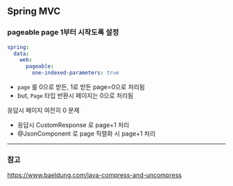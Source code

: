 ## Spring MVC


### pageable page 1부터 시작도록 설정
```yaml
spring:
  data:
    web:
      pageable:
        one-indexed-parameters: true
```

- `page` 를 0으로 받든, 1로 받든 page=0으로 처리됨
- but, `Page` 타입 반환시 페이지는 0으로 처리됨

응답시 페이지 여전히 0 문제
- 응답시 CustomResponse 로 page+1 처리
- @JsonComponent 로 page 직렬화 시 page+1 처리

---

### 참고
https://www.baeldung.com/java-compress-and-uncompress